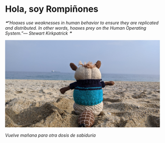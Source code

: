 # Hola, soy Rompiñones

<!--STARTS_HERE_QUOTE_README-->
<i>❝“Hoaxes use weaknesses in human behavior to ensure they are replicated and distributed.  In other words, hoaxes prey on the Human Operating System.”— Stewart Kirkpatrick   ❞</i>
<!--ENDS_HERE_QUOTE_README-->

<!--START_SECTION:update_image-->
![alt text](https://raw.githubusercontent.com/focaalvarez/rompinones/main/.github/images/IMG_20220329_170520.jpg?raw=true)
<!--END_SECTION:update_image-->

*Vuelve mañana para otra dosis de sabiduría*

